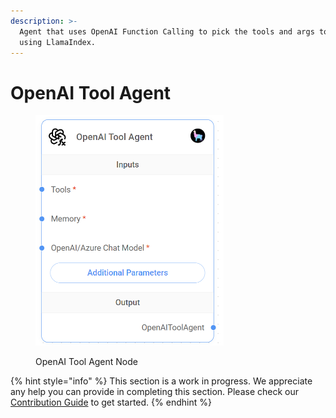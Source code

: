 ```yaml
---
description: >-
  Agent that uses OpenAI Function Calling to pick the tools and args to call
  using LlamaIndex.
---
```


# OpenAI Tool Agent

<figure><img src="../../../.gitbook/assets/image--9---1---1-.png" alt="" width="301"><figcaption><p>OpenAI Tool Agent Node</p></figcaption></figure>

{% hint style="info" %}
This section is a work in progress. We appreciate any help you can provide in completing this section. Please check our [Contribution Guide](../../../contributing/) to get started.
{% endhint %}

